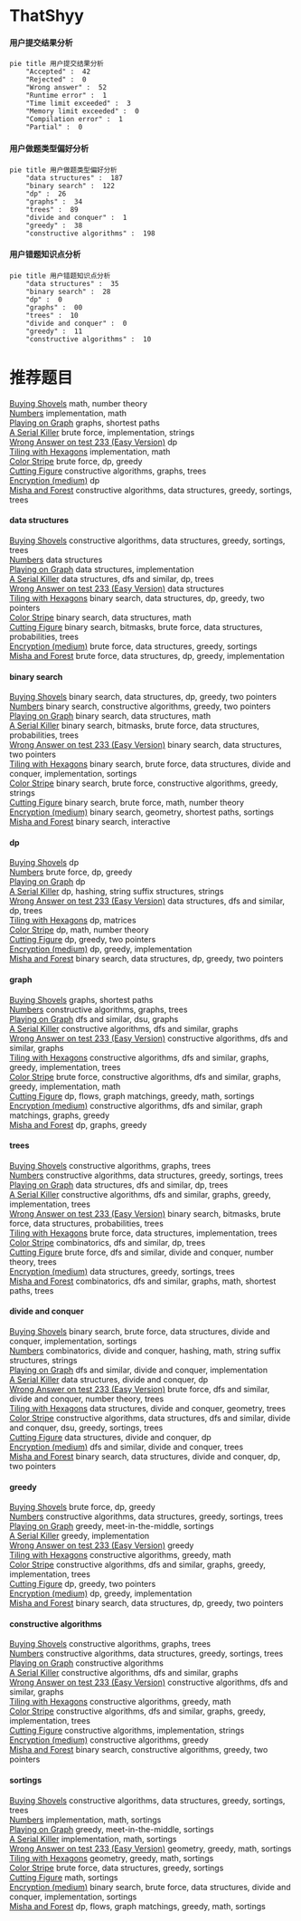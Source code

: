 # ThatShyy
<!-- tabs:start -->
#### **用户提交结果分析**

```mermaid
pie title 用户提交结果分析
    "Accepted" :  42
    "Rejected" :  0
    "Wrong answer" :  52
    "Runtime error" :  1
    "Time limit exceeded" :  3
    "Memory limit exceeded" :  0
    "Compilation error" :  1
    "Partial" :  0
```
#### **用户做题类型偏好分析**

```mermaid
pie title 用户做题类型偏好分析
    "data structures" :  187
    "binary search" :  122
    "dp" :  26
    "graphs" :  34
    "trees" :  89
    "divide and conquer" :  1
    "greedy" :  38
    "constructive algorithms" :  198
```
#### **用户错题知识点分析**

```mermaid
pie title 用户错题知识点分析
    "data structures" :  35
    "binary search" :  28
    "dp" :  0
    "graphs" :  00
    "trees" :  10
    "divide and conquer" :  0
    "greedy" :  11
    "constructive algorithms" :  10
```
<!-- tabs:end -->
# 推荐题目
[Buying Shovels](http://codeforces.com/problemset/problem/1360/D)		math,
                        number theory		  
[Numbers](http://codeforces.com/problemset/problem/13/A)		implementation,
                        math		  
[Playing on Graph](http://codeforces.com/problemset/problem/542/E)		graphs,
                        shortest paths		  
[A Serial Killer](http://codeforces.com/problemset/problem/776/A)		brute force,
                        implementation,
                        strings		  
[Wrong Answer on test 233 (Easy Version)](https://codeforces.com/contest/1262/problem/F1)		dp		  
[Tiling with Hexagons](http://codeforces.com/problemset/problem/216/A)		implementation,
                        math		  
[Color Stripe](http://codeforces.com/problemset/problem/219/C)		brute force,
                        dp,
                        greedy		  
[Cutting Figure](http://codeforces.com/problemset/problem/193/A)		constructive algorithms,
                        graphs,
                        trees		  
[Encryption (medium)](http://codeforces.com/problemset/problem/958/C2)		dp		  
[Misha and Forest](https://codeforces.com/contest/504/problem/A)		constructive algorithms,
                        data structures,
                        greedy,
                        sortings,
                        trees		  
<!-- tabs:start -->
#### **data structures**
[Buying Shovels](https://codeforces.com/contest/504/problem/A)		constructive algorithms,
                        data structures,
                        greedy,
                        sortings,
                        trees		  
[Numbers](http://codeforces.com/problemset/problem/1083/F)		data structures		  
[Playing on Graph](http://codeforces.com/problemset/problem/274/E)		data structures,
                        implementation		  
[A Serial Killer](http://codeforces.com/problemset/problem/490/F)		data structures,
                        dfs and similar,
                        dp,
                        trees		  
[Wrong Answer on test 233 (Easy Version)](http://codeforces.com/problemset/problem/1209/G2)		data structures		  
[Tiling with Hexagons](http://codeforces.com/problemset/problem/1492/C)		binary search,
                        data structures,
                        dp,
                        greedy,
                        two pointers		  
[Color Stripe](http://codeforces.com/problemset/problem/1490/G)		binary search,
                        data structures,
                        math		  
[Cutting Figure](http://codeforces.com/problemset/problem/1479/D)		binary search,
                        bitmasks,
                        brute force,
                        data structures,
                        probabilities,
                        trees		  
[Encryption (medium)](http://codeforces.com/problemset/problem/1497/A)		brute force,
                        data structures,
                        greedy,
                        sortings		  
[Misha and Forest](http://codeforces.com/problemset/problem/1491/C)		brute force,
                        data structures,
                        dp,
                        greedy,
                        implementation		  
#### **binary search**
[Buying Shovels](http://codeforces.com/problemset/problem/1492/C)		binary search,
                        data structures,
                        dp,
                        greedy,
                        two pointers		  
[Numbers](http://codeforces.com/problemset/problem/1463/D)		binary search,
                        constructive algorithms,
                        greedy,
                        two pointers		  
[Playing on Graph](http://codeforces.com/problemset/problem/1490/G)		binary search,
                        data structures,
                        math		  
[A Serial Killer](http://codeforces.com/problemset/problem/1479/D)		binary search,
                        bitmasks,
                        brute force,
                        data structures,
                        probabilities,
                        trees		  
[Wrong Answer on test 233 (Easy Version)](http://codeforces.com/problemset/problem/1436/E)		binary search,
                        data structures,
                        two pointers		  
[Tiling with Hexagons](http://codeforces.com/problemset/problem/1461/D)		binary search,
                        brute force,
                        data structures,
                        divide and conquer,
                        implementation,
                        sortings		  
[Color Stripe](http://codeforces.com/problemset/problem/1493/C)		binary search,
                        brute force,
                        constructive algorithms,
                        greedy,
                        strings		  
[Cutting Figure](http://codeforces.com/problemset/problem/1487/D)		binary search,
                        brute force,
                        math,
                        number theory		  
[Encryption (medium)](http://codeforces.com/problemset/problem/1486/B)		binary search,
                        geometry,
                        shortest paths,
                        sortings		  
[Misha and Forest](http://codeforces.com/problemset/problem/1486/C1)		binary search,
                        interactive		  
#### **dp**
[Buying Shovels](https://codeforces.com/contest/1262/problem/F1)		dp		  
[Numbers](http://codeforces.com/problemset/problem/219/C)		brute force,
                        dp,
                        greedy		  
[Playing on Graph](http://codeforces.com/problemset/problem/958/C2)		dp		  
[A Serial Killer](http://codeforces.com/problemset/problem/825/F)		dp,
                        hashing,
                        string suffix structures,
                        strings		  
[Wrong Answer on test 233 (Easy Version)](http://codeforces.com/problemset/problem/490/F)		data structures,
                        dfs and similar,
                        dp,
                        trees		  
[Tiling with Hexagons](http://codeforces.com/problemset/problem/576/D)		dp,
                        matrices		  
[Color Stripe](http://codeforces.com/problemset/problem/93/E)		dp,
                        math,
                        number theory		  
[Cutting Figure](https://codeforces.com/contest/1240/problem/B)		dp,
                        greedy,
                        two pointers		  
[Encryption (medium)](http://codeforces.com/problemset/problem/1176/C)		dp,
                        greedy,
                        implementation		  
[Misha and Forest](http://codeforces.com/problemset/problem/1492/C)		binary search,
                        data structures,
                        dp,
                        greedy,
                        two pointers		  
#### **graph**
[Buying Shovels](http://codeforces.com/problemset/problem/542/E)		graphs,
                        shortest paths		  
[Numbers](http://codeforces.com/problemset/problem/193/A)		constructive algorithms,
                        graphs,
                        trees		  
[Playing on Graph](http://codeforces.com/problemset/problem/1167/C)		dfs and similar,
                        dsu,
                        graphs		  
[A Serial Killer](http://codeforces.com/problemset/problem/780/E)		constructive algorithms,
                        dfs and similar,
                        graphs		  
[Wrong Answer on test 233 (Easy Version)](http://codeforces.com/problemset/problem/1477/D)		constructive algorithms,
                        dfs and similar,
                        graphs		  
[Tiling with Hexagons](http://codeforces.com/problemset/problem/1364/D)		constructive algorithms,
                        dfs and similar,
                        graphs,
                        greedy,
                        implementation,
                        trees		  
[Color Stripe](http://codeforces.com/problemset/problem/1487/C)		brute force,
                        constructive algorithms,
                        dfs and similar,
                        graphs,
                        greedy,
                        implementation,
                        math		  
[Cutting Figure](http://codeforces.com/problemset/problem/1437/C)		dp,
                        flows,
                        graph matchings,
                        greedy,
                        math,
                        sortings		  
[Encryption (medium)](http://codeforces.com/problemset/problem/1470/D)		constructive algorithms,
                        dfs and similar,
                        graph matchings,
                        graphs,
                        greedy		  
[Misha and Forest](http://codeforces.com/problemset/problem/1476/C)		dp,
                        graphs,
                        greedy		  
#### **trees**
[Buying Shovels](http://codeforces.com/problemset/problem/193/A)		constructive algorithms,
                        graphs,
                        trees		  
[Numbers](https://codeforces.com/contest/504/problem/A)		constructive algorithms,
                        data structures,
                        greedy,
                        sortings,
                        trees		  
[Playing on Graph](http://codeforces.com/problemset/problem/490/F)		data structures,
                        dfs and similar,
                        dp,
                        trees		  
[A Serial Killer](http://codeforces.com/problemset/problem/1364/D)		constructive algorithms,
                        dfs and similar,
                        graphs,
                        greedy,
                        implementation,
                        trees		  
[Wrong Answer on test 233 (Easy Version)](http://codeforces.com/problemset/problem/1479/D)		binary search,
                        bitmasks,
                        brute force,
                        data structures,
                        probabilities,
                        trees		  
[Tiling with Hexagons](http://codeforces.com/problemset/problem/1511/C)		brute force,
                        data structures,
                        implementation,
                        trees		  
[Color Stripe](http://codeforces.com/problemset/problem/1499/F)		combinatorics,
                        dfs and similar,
                        dp,
                        trees		  
[Cutting Figure](http://codeforces.com/problemset/problem/1491/E)		brute force,
                        dfs and similar,
                        divide and conquer,
                        number theory,
                        trees		  
[Encryption (medium)](http://codeforces.com/problemset/problem/1466/D)		data structures,
                        greedy,
                        sortings,
                        trees		  
[Misha and Forest](http://codeforces.com/problemset/problem/1495/D)		combinatorics,
                        dfs and similar,
                        graphs,
                        math,
                        shortest paths,
                        trees		  
#### **divide and conquer**
[Buying Shovels](http://codeforces.com/problemset/problem/1461/D)		binary search,
                        brute force,
                        data structures,
                        divide and conquer,
                        implementation,
                        sortings		  
[Numbers](http://codeforces.com/problemset/problem/1466/G)		combinatorics,
                        divide and conquer,
                        hashing,
                        math,
                        string suffix structures,
                        strings		  
[Playing on Graph](http://codeforces.com/problemset/problem/1490/D)		dfs and similar,
                        divide and conquer,
                        implementation		  
[A Serial Killer](https://codeforces.com/contest/1483/problem/C)		data structures,
                        divide and conquer,
                        dp		  
[Wrong Answer on test 233 (Easy Version)](http://codeforces.com/problemset/problem/1491/E)		brute force,
                        dfs and similar,
                        divide and conquer,
                        number theory,
                        trees		  
[Tiling with Hexagons](http://codeforces.com/problemset/problem/1303/G)		data structures,
                        divide and conquer,
                        geometry,
                        trees		  
[Color Stripe](http://codeforces.com/problemset/problem/1494/D)		constructive algorithms,
                        data structures,
                        dfs and similar,
                        divide and conquer,
                        dsu,
                        greedy,
                        sortings,
                        trees		  
[Cutting Figure](http://codeforces.com/problemset/problem/1482/E)		data structures,
                        divide and conquer,
                        dp		  
[Encryption (medium)](http://codeforces.com/problemset/problem/566/C)		dfs and similar,
                        divide and conquer,
                        trees		  
[Misha and Forest](http://codeforces.com/problemset/problem/1428/F)		binary search,
                        data structures,
                        divide and conquer,
                        dp,
                        two pointers		  
#### **greedy**
[Buying Shovels](http://codeforces.com/problemset/problem/219/C)		brute force,
                        dp,
                        greedy		  
[Numbers](https://codeforces.com/contest/504/problem/A)		constructive algorithms,
                        data structures,
                        greedy,
                        sortings,
                        trees		  
[Playing on Graph](http://codeforces.com/problemset/problem/45/D)		greedy,
                        meet-in-the-middle,
                        sortings		  
[A Serial Killer](http://codeforces.com/problemset/problem/389/B)		greedy,
                        implementation		  
[Wrong Answer on test 233 (Easy Version)](http://codeforces.com/problemset/problem/1003/D)		greedy		  
[Tiling with Hexagons](http://codeforces.com/problemset/problem/1401/B)		constructive algorithms,
                        greedy,
                        math		  
[Color Stripe](http://codeforces.com/problemset/problem/1364/D)		constructive algorithms,
                        dfs and similar,
                        graphs,
                        greedy,
                        implementation,
                        trees		  
[Cutting Figure](https://codeforces.com/contest/1240/problem/B)		dp,
                        greedy,
                        two pointers		  
[Encryption (medium)](http://codeforces.com/problemset/problem/1176/C)		dp,
                        greedy,
                        implementation		  
[Misha and Forest](http://codeforces.com/problemset/problem/1492/C)		binary search,
                        data structures,
                        dp,
                        greedy,
                        two pointers		  
#### **constructive algorithms**
[Buying Shovels](http://codeforces.com/problemset/problem/193/A)		constructive algorithms,
                        graphs,
                        trees		  
[Numbers](https://codeforces.com/contest/504/problem/A)		constructive algorithms,
                        data structures,
                        greedy,
                        sortings,
                        trees		  
[Playing on Graph](https://codeforces.com/contest/1262/problem/C)		constructive algorithms		  
[A Serial Killer](http://codeforces.com/problemset/problem/780/E)		constructive algorithms,
                        dfs and similar,
                        graphs		  
[Wrong Answer on test 233 (Easy Version)](http://codeforces.com/problemset/problem/1477/D)		constructive algorithms,
                        dfs and similar,
                        graphs		  
[Tiling with Hexagons](http://codeforces.com/problemset/problem/1401/B)		constructive algorithms,
                        greedy,
                        math		  
[Color Stripe](http://codeforces.com/problemset/problem/1364/D)		constructive algorithms,
                        dfs and similar,
                        graphs,
                        greedy,
                        implementation,
                        trees		  
[Cutting Figure](http://codeforces.com/problemset/problem/1512/C)		constructive algorithms,
                        implementation,
                        strings		  
[Encryption (medium)](http://codeforces.com/problemset/problem/1493/A)		constructive algorithms,
                        greedy		  
[Misha and Forest](http://codeforces.com/problemset/problem/1463/D)		binary search,
                        constructive algorithms,
                        greedy,
                        two pointers		  
#### **sortings**
[Buying Shovels](https://codeforces.com/contest/504/problem/A)		constructive algorithms,
                        data structures,
                        greedy,
                        sortings,
                        trees		  
[Numbers](https://codeforces.com/contest/434/problem/A)		implementation,
                        math,
                        sortings		  
[Playing on Graph](http://codeforces.com/problemset/problem/45/D)		greedy,
                        meet-in-the-middle,
                        sortings		  
[A Serial Killer](http://codeforces.com/problemset/problem/1478/C)		implementation,
                        math,
                        sortings		  
[Wrong Answer on test 233 (Easy Version)](https://codeforces.com/contest/1496/problem/C)		geometry,
                        greedy,
                        math,
                        sortings		  
[Tiling with Hexagons](http://codeforces.com/problemset/problem/1495/A)		geometry,
                        greedy,
                        math,
                        sortings		  
[Color Stripe](http://codeforces.com/problemset/problem/1497/A)		brute force,
                        data structures,
                        greedy,
                        sortings		  
[Cutting Figure](http://codeforces.com/problemset/problem/1427/A)		math,
                        sortings		  
[Encryption (medium)](http://codeforces.com/problemset/problem/1461/D)		binary search,
                        brute force,
                        data structures,
                        divide and conquer,
                        implementation,
                        sortings		  
[Misha and Forest](http://codeforces.com/problemset/problem/1437/C)		dp,
                        flows,
                        graph matchings,
                        greedy,
                        math,
                        sortings		  
<!-- tabs:end -->
